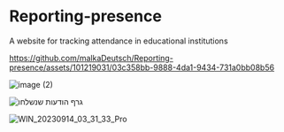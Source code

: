 # Reporting-presence
A website for tracking attendance in educational institutions

https://github.com/malkaDeutsch/Reporting-presence/assets/101219031/03c358bb-9888-4da1-9434-731a0bb08b56


![image (2)](https://github.com/malkaDeutsch/Reporting-presence/assets/101219031/1d466d77-2ec6-4a24-9c77-abb5f65b735c)


![גרף הודעות שנשלחו](https://github.com/malkaDeutsch/Reporting-presence/assets/101219031/8a777e6f-0875-4e72-b6fa-779081b96b86)



![WIN_20230914_03_31_33_Pro](https://github.com/malkaDeutsch/Reporting-presence/assets/101219031/5c63a939-2586-48e7-b72b-2cc9d13ca741)
